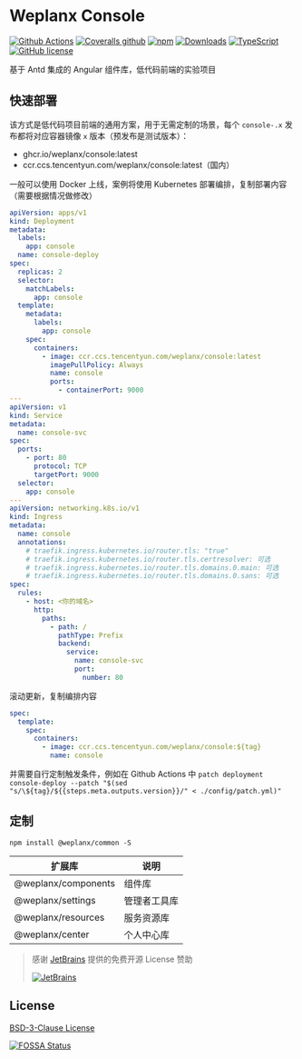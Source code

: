 # Weplanx Console

[![Github Actions](https://img.shields.io/github/workflow/status/weplanx/console/testing?style=flat-square)](https://github.com/weplanx/console/testing)
[![Coveralls github](https://img.shields.io/coveralls/github/weplanx/console.svg?style=flat-square)](https://coveralls.io/github/weplanx/console)
[![npm](https://img.shields.io/npm/v/weplanx/common.svg?style=flat-square)](https://www.npmjs.com/package/@weplanx/common)
[![Downloads](https://img.shields.io/npm/dm/weplanx/common.svg?style=flat-square)](https://www.npmjs.com/package/@weplanx/common)
[![TypeScript](https://img.shields.io/badge/%3C%2F%3E-TypeScript-blue.svg?style=flat-square)](https://www.typescriptlang.org/)
[![GitHub license](https://img.shields.io/github/license/weplanx/console?style=flat-square)](https://raw.githubusercontent.com/weplanx/console.js/main/LICENSE)

基于 Antd 集成的 Angular 组件库，低代码前端的实验项目

## 快速部署

该方式是低代码项目前端的通用方案，用于无需定制的场景，每个 `console-.x` 发布都将对应容器镜像 `x` 版本（预发布是测试版本）：

- ghcr.io/weplanx/console:latest
- ccr.ccs.tencentyun.com/weplanx/console:latest（国内）

一般可以使用 Docker 上线，案例将使用 Kubernetes 部署编排，复制部署内容（需要根据情况做修改）

```yml
apiVersion: apps/v1
kind: Deployment
metadata:
  labels:
    app: console
  name: console-deploy
spec:
  replicas: 2
  selector:
    matchLabels:
      app: console
  template:
    metadata:
      labels:
        app: console
    spec:
      containers:
        - image: ccr.ccs.tencentyun.com/weplanx/console:latest
          imagePullPolicy: Always
          name: console
          ports:
            - containerPort: 9000
---
apiVersion: v1
kind: Service
metadata:
  name: console-svc
spec:
  ports:
    - port: 80
      protocol: TCP
      targetPort: 9000
  selector:
    app: console
---
apiVersion: networking.k8s.io/v1
kind: Ingress
metadata:
  name: console
  annotations:
    # traefik.ingress.kubernetes.io/router.tls: "true"
    # traefik.ingress.kubernetes.io/router.tls.certresolver: 可选
    # traefik.ingress.kubernetes.io/router.tls.domains.0.main: 可选
    # traefik.ingress.kubernetes.io/router.tls.domains.0.sans: 可选
spec:
  rules:
    - host: <你的域名>
      http:
        paths:
          - path: /
            pathType: Prefix
            backend:
              service:
                name: console-svc
                port:
                  number: 80
```

滚动更新，复制编排内容

```yml
spec:
  template:
    spec:
      containers:
        - image: ccr.ccs.tencentyun.com/weplanx/console:${tag}
          name: console
```

并需要自行定制触发条件，例如在 Github Actions 中 `patch deployment console-deploy --patch "$(sed "s/\${tag}/${{steps.meta.outputs.version}}/" < ./config/patch.yml)"`

## 定制

```shell
npm install @weplanx/common -S
```

| 扩展库              | 说明         |
| ------------------- | ------------ |
| @weplanx/components | 组件库       |
| @weplanx/settings   | 管理者工具库 |
| @weplanx/resources  | 服务资源库   |
| @weplanx/center     | 个人中心库   |

> 感谢 [JetBrains](https://www.jetbrains.com/?from=ngx-bit) 提供的免费开源 License 赞助
>
> [![JetBrains](https://cdn.kainonly.com/assets/jetbrains.svg)](https://www.jetbrains.com/?from=ngx-bit)

## License

[BSD-3-Clause License](https://github.com/weplanx/console/blob/main/LICENSE)

[![FOSSA Status](https://app.fossa.com/api/projects/git%2Bgithub.com%2Fweplanx%2Fconsole.svg?type=large)](https://app.fossa.com/projects/git%2Bgithub.com%2Fweplanx%2Fconsole?ref=badge_large)
